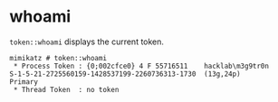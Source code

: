 # whoami

`token::whoami` displays the current token.

```
mimikatz # token::whoami
 * Process Token : {0;002cfce0} 4 F 55716511    hacklab\m3g9tr0n        S-1-5-21-2725560159-1428537199-2260736313-1730  (13g,24p)       Primary
 * Thread Token  : no token
```
